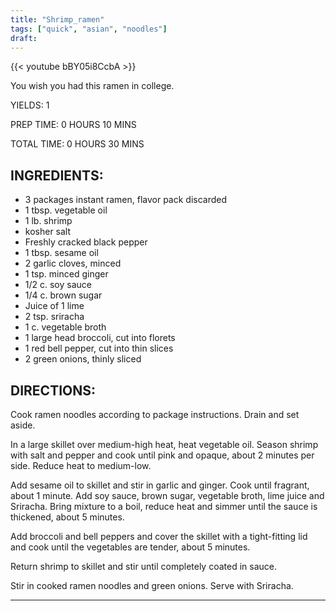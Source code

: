 ```yaml
---
title: "Shrimp_ramen"
tags: ["quick", "asian", "noodles"]
draft: 
---
```


{{< youtube bBY05i8CcbA >}}


You wish you had this ramen in college.

YIELDS:
1

PREP TIME:
0 HOURS 10 MINS

TOTAL TIME:
0 HOURS 30 MINS

## INGREDIENTS:

- 3 packages instant ramen, flavor pack discarded
- 1 tbsp. vegetable oil
- 1 lb. shrimp
- kosher salt
- Freshly cracked black pepper
- 1 tbsp. sesame oil
- 2 garlic cloves, minced
- 1 tsp. minced ginger
- 1/2 c. soy sauce
- 1/4 c. brown sugar
- Juice of 1 lime
- 2 tsp. sriracha
- 1 c. vegetable broth
- 1 large head broccoli, cut into florets
- 1 red bell pepper, cut into thin slices
- 2 green onions, thinly sliced
 
## DIRECTIONS:

Cook ramen noodles according to package instructions. Drain and set aside.

In a large skillet over medium-high heat, heat vegetable oil. Season shrimp with salt and pepper and cook until pink and opaque, about 2 minutes per side.
Reduce heat to medium-low. 

Add sesame oil to skillet and stir in garlic and ginger. Cook until fragrant, about 1 minute. Add soy sauce, brown sugar, vegetable
broth, lime juice and Sriracha. Bring mixture to a boil, reduce heat and simmer until the sauce is thickened, about 5 minutes.

Add broccoli and bell peppers and cover the skillet with a tight-fitting lid and cook until the vegetables are tender, about 5 minutes.

Return shrimp to skillet and stir until completely coated in sauce. 

Stir in cooked ramen noodles and green onions. Serve with Sriracha.

---
